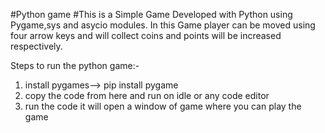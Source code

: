 #Python game
#This is a Simple Game Developed with Python using Pygame,sys and asycio modules. In this Game player can be moved using four arrow keys and will collect coins and points will be increased respectively. 

Steps to run the python game:-
1) install pygames--> pip install pygame
2) copy the code from here and run on idle or any code editor
3) run the code it will open a window of game where you can play the game
